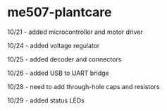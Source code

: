 # me507-plantcare

10/21 - added microcontroller and motor driver

10/24 - added voltage regulator

10/25 - added decoder and connectors

10/26 - added USB to UART bridge

10/28 - need to add through-hole caps and resistors

10/29 - added status LEDs
